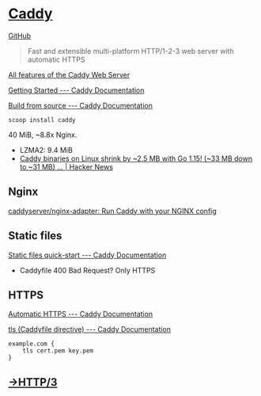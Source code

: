 # [Caddy](https://caddyserver.com/)
[GitHub](https://github.com/caddyserver/caddy)

> Fast and extensible multi-platform HTTP/1-2-3 web server with automatic HTTPS

[All features of the Caddy Web Server](https://caddyserver.com/features)

[Getting Started --- Caddy Documentation](https://caddyserver.com/docs/getting-started)

[Build from source --- Caddy Documentation](https://caddyserver.com/docs/build)

`scoop install caddy`

40 MiB, ~8.8x Nginx.
- LZMA2: 9.4 MiB
- [Caddy binaries on Linux shrink by ~2.5 MB with Go 1.15! (~33 MB down to ~31 MB) ... | Hacker News](https://news.ycombinator.com/item?id=24126664)

## Nginx
[caddyserver/nginx-adapter: Run Caddy with your NGINX config](https://github.com/caddyserver/nginx-adapter)

## Static files
[Static files quick-start --- Caddy Documentation](https://caddyserver.com/docs/quick-starts/static-files)
- Caddyfile 400 Bad Request? Only HTTPS

## HTTPS
[Automatic HTTPS --- Caddy Documentation](https://caddyserver.com/docs/automatic-https)

[tls (Caddyfile directive) --- Caddy Documentation](https://caddyserver.com/docs/caddyfile/directives/tls)
```caddy
example.com {
	tls cert.pem key.pem
}
```

## [→HTTP/3](../../HTTP3.md#caddy)
